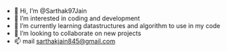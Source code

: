- 👋 Hi, I’m @Sarthak97Jain
- 👀 I’m interested in coding and development 
- 🌱 I’m currently learning datastructures and algorithm to use in my code
- 💞️ I’m looking to collaborate on new projects
- 📫 mail sarthakjain845@gmail.com 

<!---
Sarthak97Jain/Sarthak97Jain is a ✨ special ✨ repository because its `README.md` (this file) appears on your GitHub profile.
You can click the Preview link to take a look at your changes.
--->
